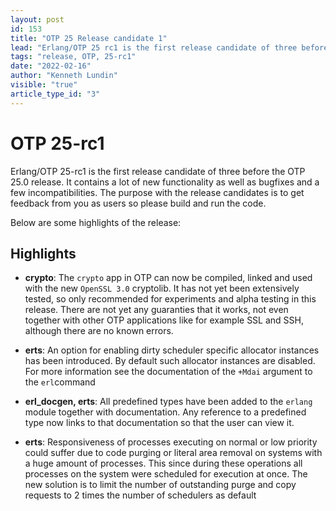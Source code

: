```yaml
---
layout: post
id: 153
title: "OTP 25 Release candidate 1"
lead: "Erlang/OTP 25 rc1 is the first release candidate of three before the OTP 25.0 release."
tags: "release, OTP, 25-rc1"
date: "2022-02-16"
author: "Kenneth Lundin"
visible: "true"
article_type_id: "3"
---
```

# OTP 25-rc1 

Erlang/OTP 25-rc1 is the first release candidate of three before the OTP 25.0 release. It contains a lot of new functionality as well as bugfixes and a few incompatibilities. The purpose with the release candidates is to get feedback from you as users so please build and run the code.

Below are some highlights of the release:

## Highlights

- **crypto**: The `crypto` app in OTP can now be compiled, linked and
               used with the new `OpenSSL 3.0` cryptolib. It has not yet been extensively tested, 
               so only recommended for experiments and alpha testing in this release. 
               There are not yet any guaranties that it works, not even together with other
               OTP applications like for example SSL and SSH, although
               there are no known errors.
- **erts**: An option for enabling dirty scheduler specific
               allocator instances has been introduced. By default
               such allocator instances are disabled. For more
               information see the documentation of the `+Mdai` argument
               to the `erl`command

- **erl_docgen, erts**: All predefined types have been added to the `erlang`
              module together with documentation.
              Any reference to a predefined type now links to that
              documentation so that the user can view it.

- **erts**: Responsiveness of processes executing on normal or low
               priority could suffer due to code purging or literal
               area removal on systems with a huge amount of
               processes. This since during these operations all
               processes on the system were scheduled for execution at
               once. The new solution is to limit the number of outstanding 
               purge and copy requests to 2 times the number of schedulers as default

